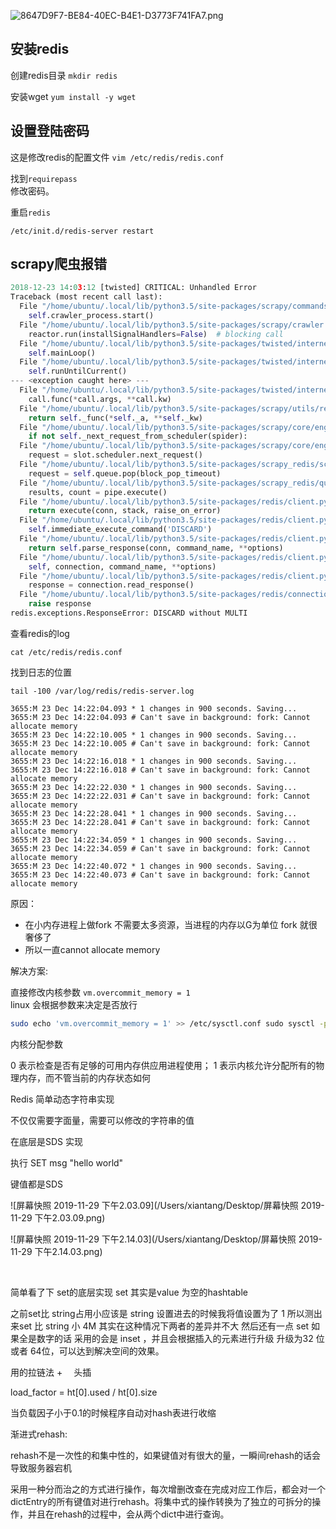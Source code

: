 ![8647D9F7-BE84-40EC-B4E1-D3773F741FA7.png](blob:file:///9340b11f-01ca-471a-8284-16374d0413f2)

## 安装redis

创建redis目录
`mkdir redis`

安装wget 
`yum install -y wget`



## 设置登陆密码

这是修改redis的配置文件
`vim /etc/redis/redis.conf`

找到`requirepass`   
修改密码。  

重启`redis`

`/etc/init.d/redis-server restart`







## scrapy爬虫报错 

```python
2018-12-23 14:03:12 [twisted] CRITICAL: Unhandled Error
Traceback (most recent call last):
  File "/home/ubuntu/.local/lib/python3.5/site-packages/scrapy/commands/crawl.py", line 58, in run
    self.crawler_process.start()
  File "/home/ubuntu/.local/lib/python3.5/site-packages/scrapy/crawler.py", line 291, in start
    reactor.run(installSignalHandlers=False)  # blocking call
  File "/home/ubuntu/.local/lib/python3.5/site-packages/twisted/internet/base.py", line 1267, in run
    self.mainLoop()
  File "/home/ubuntu/.local/lib/python3.5/site-packages/twisted/internet/base.py", line 1276, in mainLoop
    self.runUntilCurrent()
--- <exception caught here> ---
  File "/home/ubuntu/.local/lib/python3.5/site-packages/twisted/internet/base.py", line 902, in runUntilCurrent
    call.func(*call.args, **call.kw)
  File "/home/ubuntu/.local/lib/python3.5/site-packages/scrapy/utils/reactor.py", line 41, in __call__
    return self._func(*self._a, **self._kw)
  File "/home/ubuntu/.local/lib/python3.5/site-packages/scrapy/core/engine.py", line 122, in _next_request
    if not self._next_request_from_scheduler(spider):
  File "/home/ubuntu/.local/lib/python3.5/site-packages/scrapy/core/engine.py", line 149, in _next_request_from_scheduler
    request = slot.scheduler.next_request()
  File "/home/ubuntu/.local/lib/python3.5/site-packages/scrapy_redis/scheduler.py", line 172, in next_request
    request = self.queue.pop(block_pop_timeout)
  File "/home/ubuntu/.local/lib/python3.5/site-packages/scrapy_redis/queue.py", line 115, in pop
    results, count = pipe.execute()
  File "/home/ubuntu/.local/lib/python3.5/site-packages/redis/client.py", line 3443, in execute
    return execute(conn, stack, raise_on_error)
  File "/home/ubuntu/.local/lib/python3.5/site-packages/redis/client.py", line 3339, in _execute_transaction
    self.immediate_execute_command('DISCARD')
  File "/home/ubuntu/.local/lib/python3.5/site-packages/redis/client.py", line 3275, in immediate_execute_command
    return self.parse_response(conn, command_name, **options)
  File "/home/ubuntu/.local/lib/python3.5/site-packages/redis/client.py", line 3402, in parse_response
    self, connection, command_name, **options)
  File "/home/ubuntu/.local/lib/python3.5/site-packages/redis/client.py", line 768, in parse_response
    response = connection.read_response()
  File "/home/ubuntu/.local/lib/python3.5/site-packages/redis/connection.py", line 638, in read_response
    raise response
redis.exceptions.ResponseError: DISCARD without MULTI

```

查看redis的log

`cat /etc/redis/redis.conf`

找到日志的位置

`tail -100 /var/log/redis/redis-server.log`


```log
3655:M 23 Dec 14:22:04.093 * 1 changes in 900 seconds. Saving...
3655:M 23 Dec 14:22:04.093 # Can't save in background: fork: Cannot allocate memory
3655:M 23 Dec 14:22:10.005 * 1 changes in 900 seconds. Saving...
3655:M 23 Dec 14:22:10.005 # Can't save in background: fork: Cannot allocate memory
3655:M 23 Dec 14:22:16.018 * 1 changes in 900 seconds. Saving...
3655:M 23 Dec 14:22:16.018 # Can't save in background: fork: Cannot allocate memory
3655:M 23 Dec 14:22:22.030 * 1 changes in 900 seconds. Saving...
3655:M 23 Dec 14:22:22.031 # Can't save in background: fork: Cannot allocate memory
3655:M 23 Dec 14:22:28.041 * 1 changes in 900 seconds. Saving...
3655:M 23 Dec 14:22:28.041 # Can't save in background: fork: Cannot allocate memory
3655:M 23 Dec 14:22:34.059 * 1 changes in 900 seconds. Saving...
3655:M 23 Dec 14:22:34.059 # Can't save in background: fork: Cannot allocate memory
3655:M 23 Dec 14:22:40.072 * 1 changes in 900 seconds. Saving...
3655:M 23 Dec 14:22:40.073 # Can't save in background: fork: Cannot allocate memory

```

原因：

* 在小内存进程上做fork 不需要太多资源，当进程的内存以G为单位
fork 就很奢侈了 
* 所以一直cannot allocate memory

解决方案: 

直接修改内核参数 `vm.overcommit_memory = 1`      
linux 会根据参数来决定是否放行 


```bash
sudo echo 'vm.overcommit_memory = 1' >> /etc/sysctl.conf sudo sysctl -p
```

内核分配参数 

0 表示检查是否有足够的可用内存供应用进程使用；
1 表示内核允许分配所有的物理内存，而不管当前的内存状态如何



Redis 简单动态字符串实现



不仅仅需要字面量，需要可以修改的字符串的值

在底层是SDS 实现

执行 SET msg "hello world"

键值都是SDS



![屏幕快照 2019-11-29 下午2.03.09](/Users/xiantang/Desktop/屏幕快照 2019-11-29 下午2.03.09.png)

![屏幕快照 2019-11-29 下午2.14.03](/Users/xiantang/Desktop/屏幕快照 2019-11-29 下午2.14.03.png)

 

简单看了下 set的底层实现 set 其实是value 为空的hashtable  

之前set比 string占用小应该是 string 设置进去的时候我将值设置为了 1 所以测出来set 比 string 小 4M 其实在这种情况下两者的差异并不大  然后还有一点 set 如果全是数字的话 采用的会是 inset ，并且会根据插入的元素进行升级 升级为32 位或者 64位，可以达到解决空间的效果。

用的拉链法 + 　头插

load_factor = ht[0].used / ht[0].size



当负载因子小于0.1的时候程序自动对hash表进行收缩



渐进式rehash:

rehash不是一次性的和集中性的，如果键值对有很大的量，一瞬间rehash的话会导致服务器宕机

采用一种分而治之的方式进行操作，每次增删改查在完成对应工作后，都会对一个dictEntry的所有键值对进行rehash。将集中式的操作转换为了独立的可拆分的操作，并且在rehash的过程中，会从两个dict中进行查询。